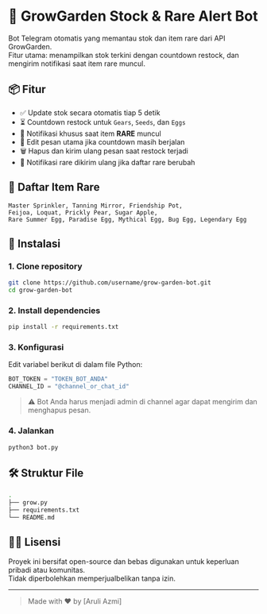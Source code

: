 # 🌾 GrowGarden Stock & Rare Alert Bot

Bot Telegram otomatis yang memantau stok dan item rare dari API GrowGarden.  
Fitur utama: menampilkan stok terkini dengan countdown restock, dan mengirim notifikasi saat item rare muncul.

## 📦 Fitur

- ✅ Update stok secara otomatis tiap 5 detik
- ⏳ Countdown restock untuk `Gears`, `Seeds`, dan `Eggs`
- 🌟 Notifikasi khusus saat item **RARE** muncul
- 🔄 Edit pesan utama jika countdown masih berjalan
- 🗑 Hapus dan kirim ulang pesan saat restock terjadi
- 🔔 Notifikasi rare dikirim ulang jika daftar rare berubah

## 🧠 Daftar Item Rare

```text
Master Sprinkler, Tanning Mirror, Friendship Pot,
Feijoa, Loquat, Prickly Pear, Sugar Apple,
Rare Summer Egg, Paradise Egg, Mythical Egg, Bug Egg, Legendary Egg
```

## 🚀 Instalasi

### 1. Clone repository

```bash
git clone https://github.com/username/grow-garden-bot.git
cd grow-garden-bot
```

### 2. Install dependencies

```bash
pip install -r requirements.txt
```

### 3. Konfigurasi

Edit variabel berikut di dalam file Python:

```python
BOT_TOKEN = "TOKEN_BOT_ANDA"
CHANNEL_ID = "@channel_or_chat_id"
```

> ⚠️ Bot Anda harus menjadi admin di channel agar dapat mengirim dan menghapus pesan.

### 4. Jalankan

```bash
python3 bot.py
```

## 🛠 Struktur File

```bash
.
├── grow.py
├── requirements.txt 
└── README.md 
```

## 👨‍💻 Lisensi

Proyek ini bersifat open-source dan bebas digunakan untuk keperluan pribadi atau komunitas.  
Tidak diperbolehkan memperjualbelikan tanpa izin.

---

> Made with ❤️ by [Aruli Azmi]

